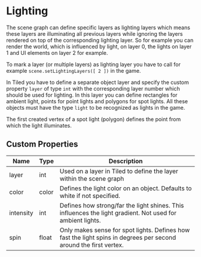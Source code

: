 Lighting
========

The scene graph can define specific layers as lighting layers which means these layers are illuminating all previous layers while ignoring the layers rendered on top of the corresponding lighting layer. So for example you can render the world, which is influenced by light, on layer 0, the lights on layer 1 and UI elements on layer 2 for example.

To mark a layer (or multiple layers) as lighting layer you have to call for example `scene.setLightingLayers([ 2 ])` in the game.

In Tiled you have to define a separate object layer and specify the custom property `layer` of type `int` with the corresponding layer number which should be used for lighting. In this layer you can define rectangles for ambient light, points for point lights and polygons for spot lights. All these objects must have the type `light` to be recognized as lights in the game.

The first created vertex of a spot light (polygon) defines the point from which the light illuminates.

Custom Properties
----------

Name            | Type  | Description
-----------------|-------|-------------
layer           | int   | Used on a layer in Tiled to define the layer within the scene graph
color           | color | Defines the light color on an object. Defaults to white if not specified.
intensity       | int   | Defines how strong/far the light shines. This influences the light gradient. Not used for ambient lights.
spin            | float | Only makes sense for spot lights. Defines how fast the light spins in degrees per second around the first vertex.
